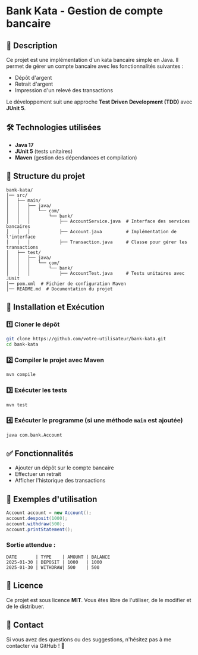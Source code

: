 # Bank Kata - Gestion de compte bancaire

## 📌 Description
Ce projet est une implémentation d'un kata bancaire simple en Java. Il permet de gérer un compte bancaire avec les fonctionnalités suivantes :
- Dépôt d'argent
- Retrait d'argent
- Impression d'un relevé des transactions

Le développement suit une approche **Test Driven Development (TDD)** avec **JUnit 5**.

## 🛠️ Technologies utilisées
- **Java 17**
- **JUnit 5** (tests unitaires)
- **Maven** (gestion des dépendances et compilation)

## 📂 Structure du projet
```
bank-kata/
│── src/
│   ├── main/
│   │   ├── java/
│   │   │   └── com/
│   │   │       └── bank/
│   │   │           ├── AccountService.java  # Interface des services bancaires
│   │   │           ├── Account.java         # Implémentation de l'interface
│   │   │           ├── Transaction.java     # Classe pour gérer les transactions
│   ├── test/
│   │   ├── java/
│   │   │   └── com/
│   │   │       └── bank/
│   │   │           ├── AccountTest.java     # Tests unitaires avec JUnit
│── pom.xml  # Fichier de configuration Maven
│── README.md  # Documentation du projet
```

## 🚀 Installation et Exécution
### 1️⃣ Cloner le dépôt
```sh
git clone https://github.com/votre-utilisateur/bank-kata.git
cd bank-kata
```
### 2️⃣ Compiler le projet avec Maven
```sh
mvn compile
```
### 3️⃣ Exécuter les tests
```sh
mvn test
```
### 4️⃣ Exécuter le programme (si une méthode `main` est ajoutée)
```sh
java com.bank.Account
```

## ✅ Fonctionnalités
- Ajouter un dépôt sur le compte bancaire
- Effectuer un retrait
- Afficher l'historique des transactions

## 📝 Exemples d'utilisation
```java
Account account = new Account();
account.desposit(1000);
account.withdraw(500);
account.printStatement();
```
### Sortie attendue :
```
DATE       | TYPE    | AMOUNT | BALANCE
2025-01-30 | DEPOSIT | 1000   | 1000
2025-01-30 | WITHDRAW| 500    | 500
```

## 📜 Licence
Ce projet est sous licence **MIT**. Vous êtes libre de l'utiliser, de le modifier et de le distribuer.

## 📩 Contact
Si vous avez des questions ou des suggestions, n'hésitez pas à me contacter via GitHub ! 🚀

